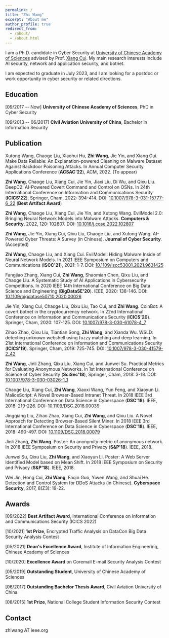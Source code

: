 ```yaml
---
permalink: /
title: "Zhi Wang"
excerpt: "About me"
author_profile: true
redirect_from: 
  - /about/
  - /about.html
---
```



I am a Ph.D. candidate in Cyber Security at [University of Chinese Academy of Sciences](https://english.ucas.ac.cn/) advised by Prof. [Xiang Cui](https://people.ucas.ac.cn/~0040784?language=en). 
My main research interests include AI security, network and application security, and botnet. 

I am expected to graduate in July 2023, and I am looking for a postdoc or work opportunity in cyber security or related directions.


Education
---

\[09/2017 -- Now\] **University of Chinese Academy of Sciences**, PhD in Cyber Security

\[09/2013 -- 06/2017\] **Civil Aviation University of China**, Bachelor in Information Security


Publication 
---

Xutong Wang, Chaoge Liu, Xiaohui Hu, **Zhi Wang**, Jie Yin, and Xiang Cui. Make Data Reliable: An Explanation-powered Cleaning on Malware Dataset Against Backdoor Poisoning Attacks. In Annual Computer Security Applications Conference (**ACSAC'22**), ACM, 2022. (To appear)

**Zhi Wang**, Chaoge Liu, Xiang Cui, Jie Yin, Jiaxi Liu, Di Wu, and Qixu Liu. DeepC2: AI-Powered Covert Command and Control on OSNs. In 24th International Conference on Information and Communications Security (**ICICS'22**), Springer, Cham, 2022: 394-414. DOI: [10.1007/978-3-031-15777-6_22](https://doi.org/10.1007/978-3-031-15777-6_22) (**Best Artifact Award**)

**Zhi Wang**, Chaoge Liu, Xiang Cui, Jie Yin, and Xutong Wang. EvilModel 2.0: Bringing Neural Network Models into Malware Attacks. **Computers & Security**, 2022, 120: 102807. DOI: [10.1016/j.cose.2022.102807](https://doi.org/10.1016/j.cose.2022.102807) 

**Zhi Wang**, Jie Yin, Xiang Cui, Qixu Liu, Chaoge Liu, and Xutong Wang. AI-Powered Cyber Threats: A Survey (in Chinese). **Journal of Cyber Security**. (Accepted)

**Zhi Wang**, Chaoge Liu, and Xiang Cui. EvilModel: Hiding Malware Inside of Neural Network Models. In 2021 IEEE Symposium on Computers and Communications (**ISCC'21**), 2021: 1-7. DOI: [10.1109/iscc53001.2021.9631425](https://doi.org/10.1109/iscc53001.2021.9631425) 

Fangjiao Zhang, Xiang Cui, **Zhi Wang**, Shaomian Chen, Qixu Liu, and Chaoge Liu. A Systematic Study of AI Applications in Cybersecurity Competitions. In 2020 IEEE 14th International Conference on Big Data Science and Engineering (**BigDataSE'20**). IEEE, 2020: 138-146. DOI: [10.1109/bigdatase50710.2020.00026](https://doi.org/10.1109/bigdatase50710.2020.00026)

Jie Yin, Xiang Cui, Chaoge Liu, Qixu Liu, Tao Cui, and **Zhi Wang**. CoinBot: A covert botnet in the cryptocurrency network. In 22nd International Conference on Information and Communications Security (**ICICS'20**). Springer, Cham, 2020: 107-125. DOI: [10.1007/978-3-030-61078-4_7](https://doi.org/10.1007/978-3-030-61078-4_7)

Zihao Zhao, Qixu Liu, Tiantian Song, **Zhi Wang**, and Xianda Wu. WSLD: detecting unknown webshell using fuzzy matching and deep learning. In 21st International Conference on Information and Communications Security (**ICICS'19**). Springer, Cham, 2019: 725-745. DOI: [10.1007/978-3-030-41579-2_42](https://doi.org/10.1007/978-3-030-41579-2_42)

**Zhi Wang**, Jinli Zhang, Qixu Liu, Xiang Cui, and Junwei Su. Practical Metrics for Evaluating Anonymous Networks. In 1st International Conference on Science of Cyber Security (**SciSec'18**), Springer, Cham, 2018: 3-18. DOI: [10.1007/978-3-030-03026-1_1](https://doi.org/10.1007/978-3-030-03026-1_1)

Chaoge Liu, Xiang Cui, **Zhi Wang**, Xiaoxi Wang, Yun Feng, and Xiaoyun Li. MaliceScript: A Novel Browser-Based Intranet Threat. In 2018 IEEE 3rd International Conference on Data Science in Cyberspace (**DSC'18**). IEEE, 2018: 219-226. DOI: [10.1109/DSC.2018.00039](https://doi.org/10.1109/DSC.2018.00039)

Jingqiang Liu, Zihao Zhao, Xiang Cui, **Zhi Wang**, and Qixu Liu. A Novel Approach for Detecting Browser-Based Silent Miner. In 2018 IEEE 3rd International Conference on Data Science in Cyberspace (**DSC'18**). IEEE, 2018: 490-497. DOI: [10.1109/DSC.2018.00079](https://doi.org/10.1109/DSC.2018.00079)

Jinli Zhang, **Zhi Wang**. Poster: An anonymity metric of anonymous network. In 2018 IEEE Symposium on Security and Privacy (**S&P'18**). IEEE, 2018. 

Junwei Su, Qixu Liu, **Zhi Wang**, and Xiaoyun Li. Poster: A Web Server Identified Model based on Mean Shift. In 2018 IEEE Symposium on Security and Privacy (**S&P'18**). IEEE, 2018. 

Wei Jin, Hong Cui, **Zhi Wang**, Faqin Guo, Yiwen Wang, and Shuai He. Detection and Control System for DDoS Attacks (in Chinese). **Cyberspace Security**, 2017, 8(Z3): 19-22.


Awards
---

\[09/2022\] **Best Artifact Award**, International Conference on Information and Communications Security (ICICS 2022) 

\[10/2021\] **1st Prize**, Encrypted Traffic Analysis on DataCon Big Data Security Analysis Contest 

\[05/2021\] **Dean's Excellence Award**, Institute of Information Engineering, Chinese Academy of Sciences 

\[10/2020\] **Excellence Award** on Coremail E-mail Security Analysis Contest 

\[05/2019\] **Outstanding Student**, University of Chinese Academy of Sciences 

\[06/2017\] **Outstanding Bachelor Thesis Award**, Civil Aviation University of China 

\[08/2015\] **1st Prize**, National College Student Information Security Contest 


Contact 
---
zhiwang AT ieee.org
